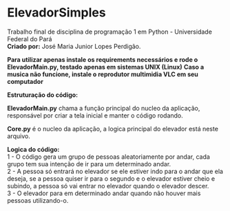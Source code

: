 # ElevadorSimples
Trabalho final de disciplina de programação 1 em Python - Universidade Federal do Pará\
**Criado por:** José Maria Junior Lopes Perdigão.

**Para utilizar apenas instale os requirements necessários e rode o ElevadorMain.py, testado apenas em sistemas UNIX (Linux)**
**Caso a musica não funcione, instale o reprodutor multimidia VLC em seu computador**

**Estruturação do código:**

**ElevadorMain.py** chama a função principal do nucleo da aplicação, responsável por criar a tela inicial e manter o código rodando.

**Core.py** é o nucleo da aplicação, a logica principal do elevador está neste arquivo.

**Logica do código:** \
1 - O código gera um grupo de pessoas aleatoriamente por andar, cada grupo tem sua intenção de ir para um determinado andar.\
2 - A pessoa só entrará no elevador se ele estiver indo para o andar que ela deseja, se a pessoa quiser ir para o segundo e o elevador estiver cheio e subindo, a pessoa só vai entrar no elevador quando o elevador descer.\
3 - O elevador para em determinado andar quando não houver mais pessoas utilizando-o.
